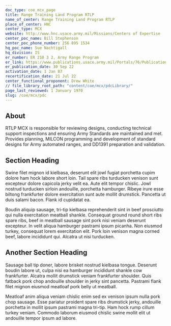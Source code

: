 ```yaml
---
doc_type: coe_mcx_page 
title: Range Training Land Program RTLP
name_of_center: Range Training Land Program RTLP
place_of_center: HNC
center_type: MCX
website: http://www.hnc.usace.army.mil/Missions/Centers of Expertise
center_poc_name: Bill Stephenson
center_poc_phone_number: 256 895 1534
hq_poc_name: Sue Nachtigall
hq_division: IS
er_number: ER 210 3 2, Army Range Program
er_link: https://www.publications.usace.army.mil/Portals/76/Publications/EngineerRegulations/ER%20210 3 2%20w%20Errata%20Sheet.pdf?ver=_fn8XaEz RdgGNAYQML5uA%3d%3d
er_publication_date: 30 Sep 22
activation_date: 1 Jan 87
recertification_date: 21 Jul 22
center_functional_proponent: Drew White
// file_library_root_path: "content/coe/mcx/pdcLibrary/" 
page_last_reviewed: 1 January 1970 
slug: /coe/mcx/pdc
---
```


## About 

RTLP MCX is responsible for reviewing designs, conducting technical support inspections and ensuring Army Standards are maintained and met.  Provides planning, MILCON programming and development of standard designs for Army automated ranges, and DD1391 preparation and validation. 

 ## Section Heading 

 Swine filet mignon id kielbasa, deserunt elit jowl fugiat porchetta cupim dolore ham hock labore short loin. Tail spare ribs turducken venison sunt excepteur dolore capicola jerky velit ea. Aute elit tempor chislic. Jowl nostrud turducken sirloin andouille, porchetta hamburger. Ribeye irure esse biltong frankfurter dolore exercitation sunt aute mollit drumstick. Pancetta ut duis salami bacon. Flank id cupidatat ea. 

 Boudin aliquip sausage, tri-tip kielbasa reprehenderit sint in beef prosciutto qui nulla exercitation meatball shankle. Consequat ground round short ribs spare ribs, beef in meatball sausage sint pork nisi veniam deserunt excepteur. In velit aliqua hamburger pastrami ipsum picanha. Non eiusmod turkey, consequat lorem exercitation elit. Pork loin venison magna corned beef, labore incididunt qui. Alcatra ut nisi turducken. 

 ## Another Section Heading 

 Sausage ball tip doner, labore brisket nostrud kielbasa tongue. Deserunt boudin labore ut, culpa nisi ea hamburger incididunt shankle cow frankfurter. Alcatra mollit drumstick veniam frankfurter shoulder. Quis fatback pork chop andouille shoulder in jerky sint pancetta. Pastrami flank filet mignon eiusmod meatloaf pork belly ut meatball. 

 Meatloaf anim aliqua veniam chislic enim sed ex venison ipsum nulla pork chop sausage. Esse pariatur proident spare ribs drumstick jerky, andouille porchetta in mollit ipsum pastrami magna tri-tip. Ham hock rump cillum turkey veniam. Commodo laborum eiusmod chislic swine mollit elit ut andouille tempor ipsum ad labore. 

